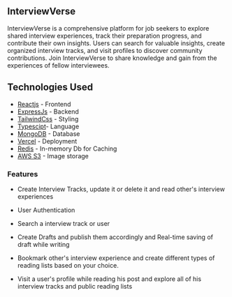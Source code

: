 ## InterviewVerse
InterviewVerse is a comprehensive platform for job seekers to explore shared interview experiences, track their preparation progress, and contribute their own insights. Users can search for valuable insights, create organized interview tracks, and visit profiles to discover community contributions. Join InterviewVerse to share knowledge and gain from the experiences of fellow interviewees.

## Technologies Used

  - [Reactjs](https://https://react.dev/) - Frontend
  - [ExpressJs](https://expressjs.com/) - Backend
  - [TailwindCss](https://tailwindcss.com/) - Styling
  - [Typescipt](https://www.typescriptlang.org/)- Language
  - [MongoDB](https://www.mongodb.com/) - Database
  - [Vercel](https://vercel.com/) - Deployment
  - [Redis](https://redis.io/meeting/?utm_campaign=gg_s_brand_bam_acq_apac-ind-en&utm_source=google&utm_medium=cpc&utm_content=&utm_term=&gad_source=1&gclid=CjwKCAjw-O6zBhASEiwAOHeGxZfe-kghI4CJN1Lg2tcphenXrO4HjXEPpPhHWCkB4rA35kbML-yKexoCSvwQAvD_BwE) - In-memory Db for Caching
  - [AWS S3](https://aws.amazon.com/pm/serv-s3/?gclid=CjwKCAjw-O6zBhASEiwAOHeGxTQAR9CSIYmoS2ciLjSXdSf97s2xISnNwGyfF9CNRl_c_R12068ArxoCGb4QAvD_BwE&trk=b8b87cd7-09b8-4229-a529-91943319b8f5&sc_channel=ps&ef_id=CjwKCAjw-O6zBhASEiwAOHeGxTQAR9CSIYmoS2ciLjSXdSf97s2xISnNwGyfF9CNRl_c_R12068ArxoCGb4QAvD_BwE:G:s&s_kwcid=AL!4422!3!536324516040!e!!g!!aws%20s3!11539706604!115473954714) - Image storage


### Features

* Create Interview Tracks, update it or delete it and read other's interview experiences
  
* User Authentication

* Search a interview track or user

* Create Drafts and publish them accordingly and Real-time saving of draft while writing

* Bookmark other's interview experience and create different types of reading lists based on your choice.

* Visit a user's profile while reading his post and explore all of his interview tracks and public reading lists

